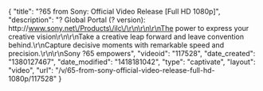 {
    "title": "?65 from Sony: Official Video Release [Full HD 1080p]",
    "description": "? Global Portal (? version):  http:\/\/www.sony.net\/Products\/ilc\/\r\n\r\n\r\nThe power to express your creative vision\r\n\r\nTake a creative leap forward and leave convention behind.\r\nCapture decisive moments with remarkable speed and precision.\r\n\r\nSony ?65 empowers",
    "videoid": "117528",
    "date_created": "1380127467",
    "date_modified": "1418181042",
    "type": "captivate",
    "layout": "video",
    "url": "\/v\/65-from-sony-official-video-release-full-hd-1080p\/117528"
}